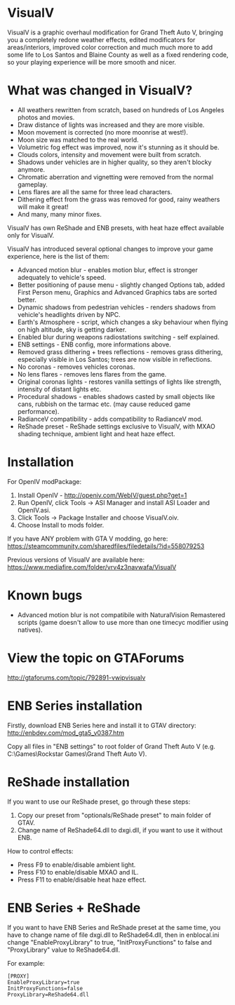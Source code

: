 # VisualV
VisualV is a graphic overhaul modification for Grand Theft Auto V, bringing you a completely redone weather effects, edited modificators for areas/interiors, improved color correction and much much more to add some life to Los Santos and Blaine County as well as a fixed rendering code, so your playing experience will be more smooth and nicer.

# What was changed in VisualV?
- All weathers rewritten from scratch, based on hundreds of Los Angeles photos and movies.
- Draw distance of lights was increased and they are more visible.
- Moon movement is corrected (no more moonrise at west!).
- Moon size was matched to the real world.
- Volumetric fog effect was improved, now it's stunning as it should be.
- Clouds colors, intensity and movement were built from scratch.
- Shadows under vehicles are in higher quality, so they aren't blocky anymore.
- Chromatic aberration and vignetting were removed from the normal gameplay.
- Lens flares are all the same for three lead characters.
- Dithering effect from the grass was removed for good, rainy weathers will make it great!
- And many, many minor fixes.


VisualV has own ReShade and ENB presets, with heat haze effect available only for VisualV.

VisualV has introduced several optional changes to improve your game experience, here is the list of them:

- Advanced motion blur - enables motion blur, effect is stronger adequately to vehicle's speed.
- Better positioning of pause menu - slightly changed Options tab, added First Person menu, Graphics and Advanced Graphics tabs are sorted better.
- Dynamic shadows from pedestrian vehicles - renders shadows from vehicle's headlights driven by NPC.
- Earth's Atmosphere - script, which changes a sky behaviour when flying on high altitude, sky is getting darker.
- Enabled blur during weapons radiostations switching - self explained.
- ENB settings - ENB config, more informations above.
- Removed grass dithering + trees reflections - removes grass dithering, especially visible in Los Santos; trees are now visible in reflections.
- No coronas - removes vehicles coronas.
- No lens flares - removes lens flares from the game.
- Original coronas lights - restores vanilla settings of lights like strength, intensity of distant lights etc.
- Procedural shadows - enables shadows casted by small objects like cans, rubbish on the tarmac etc. (may cause reduced game performance).
- RadianceV compatibility - adds compatibility to RadianceV mod.
- ReShade preset - ReShade settings exclusive to VisualV, with MXAO shading technique, ambient light and heat haze effect.

# Installation
For OpenIV modPackage:
1. Install OpenIV - http://openiv.com/WebIV/guest.php?get=1
2. Run OpenIV, click Tools -> ASI Manager and install ASI Loader and OpenIV.asi.
3. Click Tools -> Package Installer and choose VisualV.oiv.
4. Choose Install to mods folder.


If you have ANY problem with GTA V modding, go here:
https://steamcommunity.com/sharedfiles/filedetails/?id=558079253

Previous versions of VisualV are available here:
https://www.mediafire.com/folder/vrv4z3navwafa/VisualV 

# Known bugs
- Advanced motion blur is not compatibile with NaturalVision Remastered scripts (game doesn't allow to use more than one timecyc modifier using natives).

# View the topic on GTAForums
http://gtaforums.com/topic/792891-vwipvisualv

# ENB Series installation
Firstly, download ENB Series here and install it to GTAV directory: http://enbdev.com/mod_gta5_v0387.htm

Copy all files in "ENB settings" to root folder of Grand Theft Auto V (e.g. C:\Games\Rockstar Games\Grand Theft Auto V).

# ReShade installation
If you want to use our ReShade preset, go through these steps:
1. Copy our preset from "optionals/ReShade preset" to main folder of GTAV.
2. Change name of ReShade64.dll to dxgi.dll, if you want to use it without ENB.

How to control effects:
- Press F9 to enable/disable ambient light.
- Press F10 to enable/disable MXAO and IL.
- Press F11 to enable/disable heat haze effect.

# ENB Series + ReShade
If you want to have ENB Series and ReShade preset at the same time, you have to change name of file dxgi.dll to ReShade64.dll, then in enblocal.ini change "EnableProxyLibrary" to true, "InitProxyFunctions" to false and "ProxyLibrary" value to ReShade64.dll.

For example:
```
[PROXY]
EnableProxyLibrary=true
InitProxyFunctions=false
ProxyLibrary=ReShade64.dll
```
